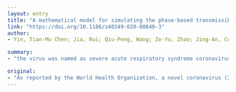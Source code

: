 ```yaml
---
layout: entry
title: "A mathematical model for simulating the phase-based transmissibility of a novel coronavirus"
link: "https://doi.org/10.1186/s40249-020-00640-3"
author:
- Yin, Tian-Mu Chen; Jia, Rui; Qiu-Peng, Wang; Ze-Yu, Zhao; Jing-An, Cui; Ling

summary:
- "the virus was named as severe acute respiratory syndrome coronavirus 2 (SARS-CoV-2) by International Committee on Taxonomy of Viruses on 11 February, 2020. This study aimed to develop a mathematical model for calculating the transmissibility of the virus. We developed a Bats-Hosts-Reservoir-People transmission network model. The next generation matrix approach was adopted to calculate the basic reproduction number (R 0) from the RP model to assess the transmission of Wuhan pneumonia of unknown etiology by Chinese authorities on 7 January, 2018 nCoV-2."

original:
- "As reported by the World Health Organization, a novel coronavirus (2019-nCoV) was identified as the causative virus of Wuhan pneumonia of unknown etiology by Chinese authorities on 7 January, 2020. The virus was named as severe acute respiratory syndrome coronavirus 2 (SARS-CoV-2) by International Committee on Taxonomy of Viruses on 11 February, 2020. This study aimed to develop a mathematical model for calculating the transmissibility of the virus. Methods In this study, we developed a Bats-Hosts-Reservoir-People transmission network model for simulating the potential transmission from the infection source (probably be bats) to the human infection. Since the Bats-Hosts-Reservoir network was hard to explore clearly and public concerns were focusing on the transmission from Huanan Seafood Wholesale Market (reservoir) to people, we simplified the model as Reservoir-People (RP) transmission network model. The next generation matrix approach was adopted to calculate the basic reproduction number (R 0) from the RP model to assess the transmissibility of the SARS-CoV-2. Results The value of R 0 was estimated of 2.30 from reservoir to person and 3.58 from person to person which means that the expected number of secondary infections that result from introducing a single infected individual into an otherwise susceptible population was 3.58. Conclusions Our model showed that the transmissibility of SARS-CoV-2 was higher than the Middle East respiratory syndrome in the Middle East countries, similar to severe acute respiratory syndrome, but lower than MERS in the Republic of Korea."
---
```


